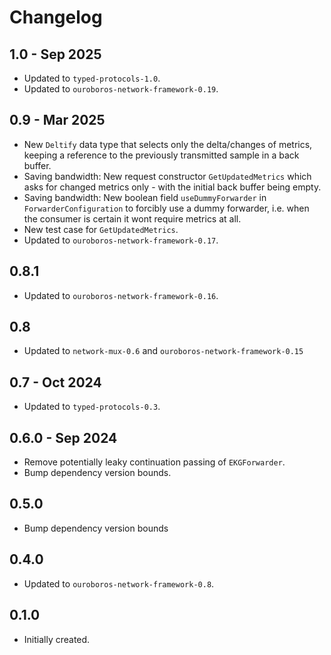 # Changelog

## 1.0 - Sep 2025

* Updated to `typed-protocols-1.0`.
* Updated to `ouroboros-network-framework-0.19`.

## 0.9 - Mar 2025

* New `Deltify` data type that selects only the delta/changes of metrics, keeping a reference to the previously transmitted sample in a back buffer.
* Saving bandwidth: New request constructor `GetUpdatedMetrics` which asks for changed metrics only - with the initial back buffer being empty.
* Saving bandwidth: New boolean field `useDummyForwarder` in `ForwarderConfiguration` to forcibly use a dummy forwarder, i.e. when the consumer is certain it wont require metrics at all.
* New test case for `GetUpdatedMetrics`.
* Updated to `ouroboros-network-framework-0.17`.

## 0.8.1

* Updated to `ouroboros-network-framework-0.16`.

## 0.8

* Updated to `network-mux-0.6` and `ouroboros-network-framework-0.15`

## 0.7 - Oct 2024

* Updated to `typed-protocols-0.3`.

## 0.6.0 - Sep 2024

* Remove potentially leaky continuation passing of `EKGForwarder`.
* Bump dependency version bounds.

## 0.5.0

* Bump dependency version bounds

## 0.4.0

* Updated to `ouroboros-network-framework-0.8`.

## 0.1.0

* Initially created.
